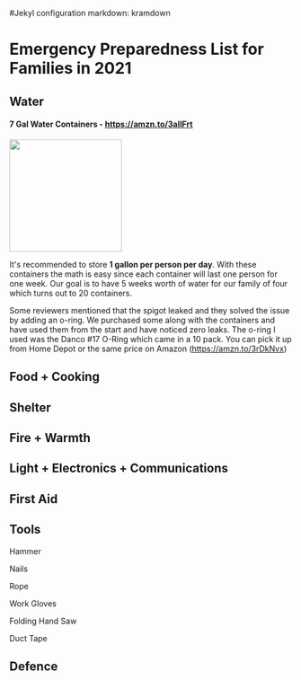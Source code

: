 #Jekyl configuration
markdown: kramdown

# Emergency Preparedness List for Families in 2021

## Water

#### 7 Gal Water Containers - https://amzn.to/3aIIFrt

<p><img src="https://images-na.ssl-images-amazon.com/images/I/41x%2BN7Wsb-L._AC_.jpg" height="200"></p>

It's recommended to store <strong>1 gallon per person per day</strong>. With these containers the math is easy since each container will last one person for one week. Our goal is to have 5 weeks worth of water for our family of four which turns out to 20 containers.

Some reviewers mentioned that the spigot leaked and they solved the issue by adding an o-ring. We purchased some along with the containers and have used them from the start and have noticed zero leaks. The o-ring I used was the Danco #17 O-Ring which came in a 10 pack. You can pick it up from Home Depot or the same price on Amazon (https://amzn.to/3rDkNvx)



## Food + Cooking

## Shelter

## Fire + Warmth

## Light + Electronics + Communications

## First Aid

## Tools

Hammer

Nails

Rope

Work Gloves

Folding Hand Saw

Duct Tape



## Defence
